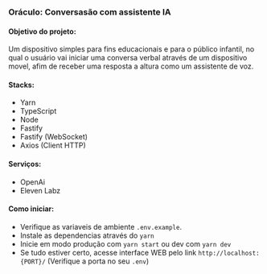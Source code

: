 ### Oráculo: Conversasão com assistente IA

#### Objetivo do projeto:

Um dispositivo simples para fins educacionais e para o público infantil, no qual o usuário vai iniciar uma conversa verbal através de um dispositivo movel, afim de receber uma resposta a altura como um assistente de voz.

#### Stacks:

- Yarn
- TypeScript
- Node
- Fastify
- Fastify (WebSocket)
- Axios (Client HTTP)

#### Serviços:

- OpenAi
- Eleven Labz

#### Como iniciar:

- Verifique as variaveis de ambiente `.env.example`.
- Instale as dependencias através do `yarn`
- Inicie em modo produção com `yarn start` ou dev com `yarn dev`
- Se tudo estiver certo, acesse interface WEB pelo link `http://localhost:{PORT}/` (Verifique a porta no seu `.env`)
